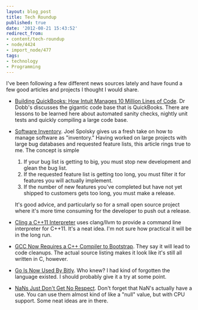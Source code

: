 ```yaml
---
layout: blog_post
title: Tech Roundup
published: true
date: '2012-08-21 15:43:52'
redirect_from:
- content/tech-roundup
- node/4424
- import_node/477
tags:
- technology
- Programming
---
```


I've been following a few different news sources lately and have found a few good articles and projects I thought I would share.

-   [Building QuickBooks: How Intuit Manages 10 Million Lines of Code](http://www.drdobbs.com/tools/building-quickbooks-how-intuit-manages-1/240003694). Dr Dobb's discusses the gigantic code base that is QuickBooks. There are lessons to be learned here about automated sanity checks, nightly unit tests and quickly compiling a large code base.
-   [Software Inventory](http://www.joelonsoftware.com/items/2012/07/09.html). Joel Spolsky gives us a fresh take on how to manage software as "inventory." Having worked on large projects with large bug databases and requested feature lists, this article rings true to me. The concept is simple
    1.  If your bug list is getting to big, you must stop new development and glean the bug list.
    2.  If the requested feature list is getting too long, you must filter it for features you will actually implement.
    3.  If the number of new features you've completed but have not yet shipped to customers gets too long, you must make a release.

    It's good advice, and particularly so for a small open source project where it's more time consuming for the developer to push out a release.
-   [Cling a C++11 Interpreter](http://solarianprogrammer.com/2012/08/14/cling-cpp-11-interpreter/) uses clang/llvm to provide a command line interpreter for C++11. It's a neat idea. I'm not sure how practical it will be in the long run.
-   [GCC Now Requires a C++ Compiler to Bootstrap](http://gcc.gnu.org/git/?p=gcc.git;a=commit;h=2b15d2ba7eb3a25dfb15a7300f4ee7a141ee8539). They say it will lead to code cleanups. The actual source listing makes it look like it's still all written in C, however.
-   [Go Is Now Used By Bitly](http://word.bitly.com/post/29550171827/go-go-gadget). Who knew? I had kind of forgotten the language existed. I should probably give it a try at some point.
-   [NaNs Just Don't Get No Respect](http://www.drdobbs.com/article/print?articleId=240005723&siteSectionName=cpp). Don't forget that NaN's actually have a use. You can use them almost kind of like a "null" value, but with CPU support. Some neat ideas are in there.


